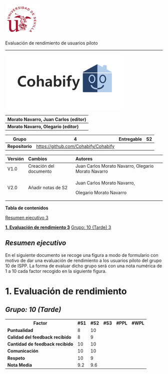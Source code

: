 ﻿![US Logo](images/logo_us.png)

<a name="_heading=h.gjdgxs"></a><a name="_heading=h.30j0zll"></a>Evaluación de rendimiento de usuarios piloto

-----

![Cohabify](images/Cohabify.png)










|**Morato Navarro, Juan Carlos (editor)**|
| :- |
|**Morato Navarro, Olegario (editor)**|



|**Grupo**|4|**Entregable**|S2|
| :-: | :-: | :-: | :-: |
|**Repositorio**|<https://github.com/Cohabify/Cohabify> |||

|**Versión**|**Cambios**|**Autores**|
| :- | :- | :- |
|V1.0|Creación del documento|Juan Carlos Morato Navarro, Olegario Morato Navarro|
|V2.0|Añadir notas de S2|<p>Juan Carlos Morato Navarro,</p><p>Olegario Morato Navarro </p>|



**Tabla de contenidos**

[Resumen ejecutivo	3](#_heading=h.3znysh7)

[**1. Evaluación de rendimiento	3**](#_heading=h.2et92p0)
[Grupo: 10 (Tarde)	3](#_heading=h.tyjcwt)

## <a name="_heading=h.3znysh7"></a>***Resumen ejecutivo***

En el siguiente documento se recoge una figura a modo de formulario con motivo de dar una evaluación de rendimiento a los usuarios piloto del grupo 10 de ISPP. La forma de evaluar dicho grupo será con una nota numérica de 1 a 10 cada factor recogido en la siguiente figura.
# <a name="_heading=h.2et92p0"></a>**1. Evaluación de rendimiento**

## <a name="_heading=h.tyjcwt"></a>***Grupo: 10 (Tarde)***


<table><tr><th><b>Factor</b></th><th><b>#S1</b></th><th><b>#S2</b></th><th><b>#S3</b></th><th><b>#PPL</b></th><th><b>#WPL</b></th></tr>
<tr><td><b>Puntualidad</b></td><td>8</td><td>10</td><td></td><td></td><td></td></tr>
<tr><td><b>Calidad del feedback recibido</b></td><td>8</td><td>9</td><td></td><td></td><td></td></tr>
<tr><td><b>Cantidad de feedback recibido</b></td><td>10</td><td>10</td><td></td><td></td><td></td></tr>
<tr><td><b>Comunicación</b></td><td>10</td><td>10</td><td></td><td></td><td></td></tr>
<tr><td><b>Respeto</b></td><td>10</td><td>9</td><td></td><td></td><td></td></tr>
<tr><td rowspan="2"><b>Nota Media</b></td><td rowspan="2">9.2</td><td rowspan="2">9.6</td><td rowspan="2"></td><td rowspan="2"></td><td rowspan="2"></td></tr>
<tr></tr>
</table>





[ref1]: Aspose.Words.9409e20e-af3f-41e6-bc2b-90801c3d827e.001.png
[ref2]: Aspose.Words.9409e20e-af3f-41e6-bc2b-90801c3d827e.002.png
[ref3]: Aspose.Words.9409e20e-af3f-41e6-bc2b-90801c3d827e.003.png
